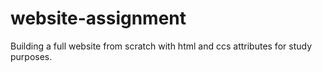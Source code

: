 # website-assignment
Building a full website from scratch with html and ccs attributes for study purposes.
